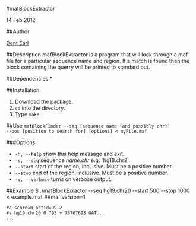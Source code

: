 #mafBlockExtractor

14 Feb 2012

##Author

[Dent Earl](https://github.com/dentearl/)

##Description
mafBlockExtractor is a program that will look through a maf file for a particular sequence name and region. If a match is found then the block containing the querry will be printed to standard out.

##Dependencies
* 

##Installation
1. Download the package.
2. <code>cd</code> into the directory.
3. Type <code>make</code>.

##Use
<code>mafBlockFinder --seq [sequence name (and possibly chr)] --pos [position to search for] [options] < myFile.maf</code>

###Options
* <code>-h, --help</code>   show this help message and exit.
* <code>-s, --seq</code>   sequence _name.chr_ e.g. `hg18.chr2'.
* <code>--start</code>   start of the region, inclusive. Must be a positive number.
* <code>--stop</code>   end of the region, inclusive. Must be a positive number.
* <code>-v, --verbose</code>   turns on verbose output.

##Example
    $ ./mafBlockExractor --seq hg19.chr20 --start 500 --stop 1000 < example.maf 
    ##maf version=1 
    
    #a score=0 pctid=99.2
    #s hg19.chr20 0 795 + 73767698 GAT...
    ...

